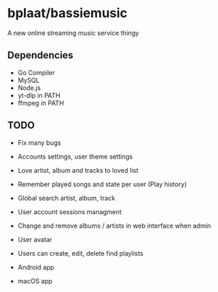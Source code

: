 # bplaat/bassiemusic
A new online streaming music service thingy

## Dependencies
- Go Compiler
- MySQL
- Node.js
- yt-dlp in PATH
- ffmpeg in PATH

## TODO
- Fix many bugs

- Accounts settings, user theme settings
- Love artist, album and tracks to loved list
- Remember played songs and state per user (Play history)
- Global search artist, album, track
- User account sessions managment
- Change and remove albums / artists in web interface when admin
- User avatar
- Users can create, edit, delete find playlists

- Android app
- macOS app

